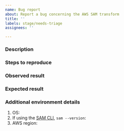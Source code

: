 ```yaml
---
name: Bug report
about: Report a bug concerning the AWS SAM transform
title: ''
labels: stage/needs-triage
assignees: ''

---
```


<!-- Make sure we don't have an existing issue that reports the bug you are encountering (both open and closed).
If you do find an existing issue, re-open or add a comment to that issue instead of creating a new one.
Add the --debug flag to any SAM CLI commands you are running. -->

### Description
<!-- Briefly describe the bug you are facing.-->


### Steps to reproduce
<!-- Provide detailed steps to reproduce the bug. Include relevant parts of the SAM template. -->


### Observed result
<!-- Describe what you observed. -->


### Expected result
<!-- Describe what you expected. -->


### Additional environment details

1. OS:
2. If using the [SAM CLI](https://github.com/aws/aws-sam-cli), `sam --version`:
3. AWS region:
